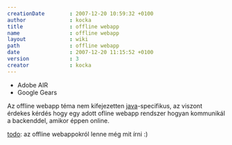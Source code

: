 ```yaml
---
creationDate        : 2007-12-20 10:59:32 +0100 
author              : kocka 
title               : offline webapp 
name                : offline webapp 
layout              : wiki 
path                : offline webapp 
date                : 2007-12-20 11:15:52 +0100 
version             : 3 
creator             : kocka 
---
```

*   Adobe AIR
*   Google Gears

Az offline webapp téma nem kifejezetten [java](java.html)-specifikus, az viszont érdekes kérdés hogy egy adott ofline webapp rendszer hogyan kommunikál a backenddel, amikor éppen online.

[todo](TODO.html): az offline webappokról lenne még mit írni :)


